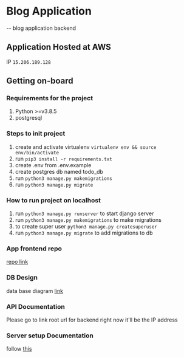 # Blog Application

-- blog application backend

## Application Hosted at AWS

IP `15.206.189.128`

## Getting on-board

### Requirements for the project

1. Python >=v3.8.5
2. postgresql

### Steps to init project

1. create and activate virtualenv `virtualenv env && source env/bin/activate`
2. run `pip3 install -r requirements.txt`
3. create .env from .env.example
4. create postgres db named todo_db
5. run `python3 manage.py makemigrations`
6. run `python3 manage.py migrate`

### How to run project on localhost

1. run `python3 manage.py runserver` to start django server
2. run `python3 manage.py makemigrations` to make migrations
3. to create super user `python3 manage.py createsuperuser`
4. run `python3 manage.py migrate` to add migrations to db

### App frontend repo

[repo link](https://github.com/thisisfaisalhere/blog-frontend)

### DB Design

data base diagram [link](https://drawsql.app/innovacio-technologies/diagrams/blog-db)

### API Documentation

Please go to link root url for backend
right now it'll be the IP address

### Server setup Documentation

follow [this](./ServerSetup.md)

